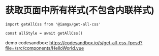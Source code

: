 # 获取页面中所有样式(不包含内联样式)


```
import getAllCss from '@iamgx/get-all-css'

const allStyle = await getAllCss()
```


demo codesandbox:
https://codesandbox.io/s/get-all-css-fpcsd?file=/src/components/HelloWorld.vue